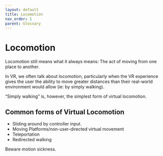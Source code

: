 ```yaml
---
layout: default
title: Locomotion
nav_order: 1
parent: Glossary
---
```

# Locomotion

Locomotion still means what it always means: The act of moving from one place to another.

In VR, we often talk about locomotion, particularly when the VR experience gives the user the ability to move greater distances than their real-world environment would allow (ie: by simply walking).

“Simply walking” is, however, the simplest form of virtual locomotion.
 
## Common forms of Virtual Locomotion
- Sliding around by controller input.
- Moving Platforms/non-user-directed virtual movement
- Teleportation
- Redirected walking

Beware motion sickness. 